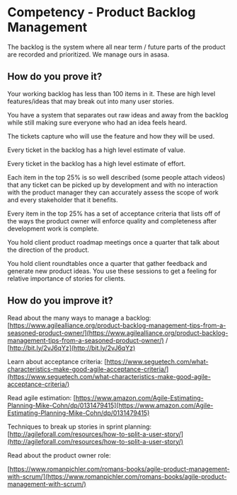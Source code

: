 # Competency - Product Backlog Management

The backlog is the system where all near term / future parts of the product are recorded and prioritized.  We manage ours in asasa.

## How do you prove it?

Your working backlog has less than 100 items in it.  These are high level features/ideas that may break out into many user stories.

You have a system that separates out raw ideas and away from the backlog while still making sure everyone who had an idea feels heard.

The tickets capture who will use the feature and how they will be used.

Every ticket in the backlog has a high level estimate of value.

Every ticket in the backlog has a high level estimate of effort.

Each item in the top 25% is so well described (some people attach videos) that any ticket can be picked up by development and with no interaction with the product manager they can accurately assess the scope of work and every stakeholder that it benefits.

Every item in the top 25% has a set of acceptance criteria that lists off of the ways the product owner will enforce quality and completeness after development work is complete.

You hold client product roadmap meetings once a quarter that talk about the direction of the product.

You hold client roundtables once a quarter that gather feedback and generate new product ideas.  You use these sessions to get a feeling for relative importance of stories for clients.

## How do you improve it?

Read about the many ways to manage a backlog: [https://www.agilealliance.org/product-backlog-management-tips-from-a-seasoned-product-owner/](https://www.agilealliance.org/product-backlog-management-tips-from-a-seasoned-product-owner/) / [http://bit.ly/2vJ6qYz](http://bit.ly/2vJ6qYz)

Learn about acceptance criteria: [https://www.seguetech.com/what-characteristics-make-good-agile-acceptance-criteria/](https://www.seguetech.com/what-characteristics-make-good-agile-acceptance-criteria/)

Read agile estimation: [https://www.amazon.com/Agile-Estimating-Planning-Mike-Cohn/dp/0131479415](https://www.amazon.com/Agile-Estimating-Planning-Mike-Cohn/dp/0131479415)

Techniques to break up stories in sprint planning: [http://agileforall.com/resources/how-to-split-a-user-story/](http://agileforall.com/resources/how-to-split-a-user-story/) 

Read about the product owner role:

[https://www.romanpichler.com/romans-books/agile-product-management-with-scrum/](https://www.romanpichler.com/romans-books/agile-product-management-with-scrum/)

